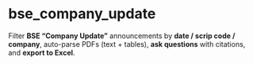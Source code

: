 # bse_company_update
Filter **BSE “Company Update”** announcements by **date / scrip code / company**, auto-parse PDFs (text + tables), **ask questions** with citations, and **export to Excel**.
